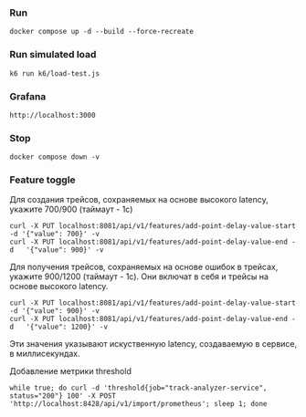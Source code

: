 ### Run

```shell
docker compose up -d --build --force-recreate 
```

### Run simulated load
```shell
k6 run k6/load-test.js
```

### Grafana
```
http://localhost:3000
```

### Stop

```shell
docker compose down -v
```

### Feature toggle

Для создания трейсов, сохраняемых на основе высокого latency, укажите 700/900 (таймаут - 1с)

```shell
curl -X PUT localhost:8081/api/v1/features/add-point-delay-value-start -d '{"value": 700}' -v
curl -X PUT localhost:8081/api/v1/features/add-point-delay-value-end -d   '{"value": 900}' -v
```

Для получения трейсов, сохраняемых на основе ошибок в трейсах, укажите 900/1200 (таймаут - 1с).
Они включат в себя и трейсы на основе высокого latency.

```shell
curl -X PUT localhost:8081/api/v1/features/add-point-delay-value-start -d '{"value": 900}' -v
curl -X PUT localhost:8081/api/v1/features/add-point-delay-value-end -d   '{"value": 1200}' -v
```

Эти значения указывают искуственную latency, создаваемую в сервисе, в миллисекундах.


Добавление метрики threshold
```shell
while true; do curl -d 'threshold{job="track-analyzer-service", status="200"} 100' -X POST 'http://localhost:8428/api/v1/import/prometheus'; sleep 1; done 

```
